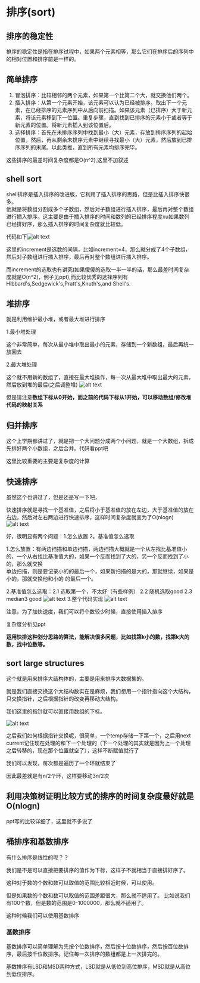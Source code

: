 # 排序(sort)

## 排序的稳定性

排序的稳定性是指在排序过程中，如果两个元素相等，那么它们在排序后的序列中的相对位置和排序前是一样的。

## 简单排序

1. 冒泡排序：比较相邻的两个元素，如果第一个比第二个大，就交换他们两个。
2. 插入排序：从第一个元素开始，该元素可以认为已经被排序。取出下一个元素，在已经排序的元素序列中从后向前扫描。如果该元素（已排序）大于新元素，将该元素移到下一位置。重复步骤，直到找到已排序的元素小于或者等于新元素的位置。将新元素插入到该位置后。
3. 选择排序：首先在未排序序列中找到最小（大）元素，存放到排序序列的起始位置，然后，再从剩余未排序元素中继续寻找最小（大）元素，然后放到已排序序列的末尾。以此类推，直到所有元素均排序完毕。

这些排序的最差时间复杂度都是O(n^2),这里不加叙述

## shell sort

shell排序是插入排序的改进版，它利用了插入排序的思路，但是比插入排序快很多。  
他就是将数组分割成多个子数组，然后对子数组进行插入排序，最后再对整个数组进行插入排序。这主要是由于插入排序的时间和数列的已经排序程度xu如果数列已经排好序，那么插入排序的时间复杂度就比较低。

代码如下![alt text](image-14.png)

这里的increment是选数的间隔，比如increment=4，那么就分成了4个子数组，然后对子数组进行插入排序，最后再对整个数组进行插入排序。

而increment的选取也有讲究(如果傻傻的选取一半一半的话，那么最差时间复杂度就是O(n^2)，例子见ppt),而比较优秀的选择序列有Hibbard's,Sedgewick's,Pratt's,Knuth's,and Shell's.

## 堆排序

就是利用维护最小堆，或者最大堆进行排序

1.最小堆处理

这个非常简单，每次从最小堆中取出最小的元素，存储到一个新数组，最后再统一放回去

2.最大堆处理

这个就不用新的数组了，直接在最大堆操作，每一次从最大堆中取出最大的元素，然后放到堆的最后(之后调整堆)
![alt text](image-15.png)

但是请注意**数组下标从0开始，而之前的代码下标从1开始，可以移动数组/修改堆代码的映射关系**

## 归并排序

这个上学期都讲过了，就是把一个大问题分成两个小问题，就是一个大数组，拆成先排好两个小数组，之后合并。代码看ppt吧

这里比较重要的主要是复杂度的计算

## 快速排序

虽然这个也讲过了，但是还是写一下吧，

快速排序就是寻找一个基准值，之后将小于基准值的放在左边，大于基准值的放在右边，然后对左右两边进行快速排序，这样时间复杂度就变为了O(nlogn)![alt text](image-16.png)

好，很明显有两个问题：1.怎么放置 2。基准值怎么选取

1.怎么放置：有两边扫描和单边扫描，两边扫描大概就是一个从左找比基准值小的，一个从右找比基准值大的，如果一个反而找到了大的，另一个反而找到了小的，那么就交换  
单边扫描，则是要记录小的的最后一个，如果新扫描的是大的，那就继续，如果是小的，那就交换他和小的 的最后一个。

2.基准值怎么选取：2.1 选取第一个，不太好（有些样例） 2.2 随机选取good 2.3 median3 good
![alt text](image-17.png)
3.整个代码实现
![alt text](image-18.png)

注意，为了加快速度，我们可以将个数较少时候，直接使用插入排序

复杂度分析见ppt

**运用快排这种划分思路的算法，能解决很多问题，比如找第k小的数，找第k大的数，找中位数等。**

## sort large structures

这个就是用来排序大结构体的，主要是用来排序大数据集的。

就是我们直接交换这个大结构数实在是麻烦，我们想用一个指针指向这个大结构，只交换指针，之后根据指针的改变再移动大结构。

我们这里的指针就可以直接用数组的下标。

![alt text](image-19.png)

之后我们如何根据指针交换呢，很简单，一个temp存储一下第一个，之后用next current记住现在处理的和下一个处理的（下一个处理的其实就是因为上一个处理之后转移的，现在那个位置就空了），这样不断赋值就行了

我们可以发现，每次都是遍历了一个环就结束了

因此最差就是有n/2个环，这样要移动3n/2次

## 利用决策树证明比较方式的排序的时间复杂度最好就是O(nlogn)

ppt写的比较详细了，这里就不多说了

## 桶排序和基数排序

有什么排序是线性的呢？？

我们是不是可以直接把要排序的值作为下标，这样子不就相当于直接排好序了。

这种对于数的个数和数可以取值的范围比较相近时候，可以使用。

但是如果数的个数和数可以取值的范围差距很大，那么就不适用了。
比如说我们有100个数，但是数的范围是0-1000000，那么就不适用了。

这种时候我们可以使用基数排序

### 基数排序

基数排序可以简单理解为先按个位数排序，然后按十位数排序，然后按百位数排序，最后按千位数排序。记住每一次排序的数组都是上一次排完的。

基数排序有LSD和MSD两种方式，LSD就是从低位到高位排序，MSD就是从高位到低位排序。